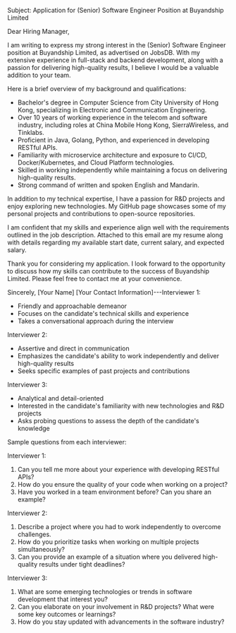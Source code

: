 Subject: Application for (Senior) Software Engineer Position at Buyandship Limited

Dear Hiring Manager,

I am writing to express my strong interest in the (Senior) Software Engineer position at Buyandship Limited, as advertised on JobsDB. With my extensive experience in full-stack and backend development, along with a passion for delivering high-quality results, I believe I would be a valuable addition to your team.

Here is a brief overview of my background and qualifications:

- Bachelor's degree in Computer Science from City University of Hong Kong, specializing in Electronic and Communication Engineering.
- Over 10 years of working experience in the telecom and software industry, including roles at China Mobile Hong Kong, SierraWireless, and Tinklabs.
- Proficient in Java, Golang, Python, and experienced in developing RESTful APIs.
- Familiarity with microservice architecture and exposure to CI/CD, Docker/Kubernetes, and Cloud Platform technologies.
- Skilled in working independently while maintaining a focus on delivering high-quality results.
- Strong command of written and spoken English and Mandarin.

In addition to my technical expertise, I have a passion for R&D projects and enjoy exploring new technologies. My GitHub page showcases some of my personal projects and contributions to open-source repositories.

I am confident that my skills and experience align well with the requirements outlined in the job description. Attached to this email are my resume along with details regarding my available start date, current salary, and expected salary.

Thank you for considering my application. I look forward to the opportunity to discuss how my skills can contribute to the success of Buyandship Limited. Please feel free to contact me at your convenience.

Sincerely,
[Your Name]
[Your Contact Information]---Interviewer 1:
- Friendly and approachable demeanor
- Focuses on the candidate's technical skills and experience
- Takes a conversational approach during the interview

Interviewer 2:
- Assertive and direct in communication
- Emphasizes the candidate's ability to work independently and deliver high-quality results
- Seeks specific examples of past projects and contributions

Interviewer 3:
- Analytical and detail-oriented
- Interested in the candidate's familiarity with new technologies and R&D projects
- Asks probing questions to assess the depth of the candidate's knowledge

Sample questions from each interviewer:

Interviewer 1:
1. Can you tell me more about your experience with developing RESTful APIs?
2. How do you ensure the quality of your code when working on a project?
3. Have you worked in a team environment before? Can you share an example?

Interviewer 2:
1. Describe a project where you had to work independently to overcome challenges.
2. How do you prioritize tasks when working on multiple projects simultaneously?
3. Can you provide an example of a situation where you delivered high-quality results under tight deadlines?

Interviewer 3:
1. What are some emerging technologies or trends in software development that interest you?
2. Can you elaborate on your involvement in R&D projects? What were some key outcomes or learnings?
3. How do you stay updated with advancements in the software industry?